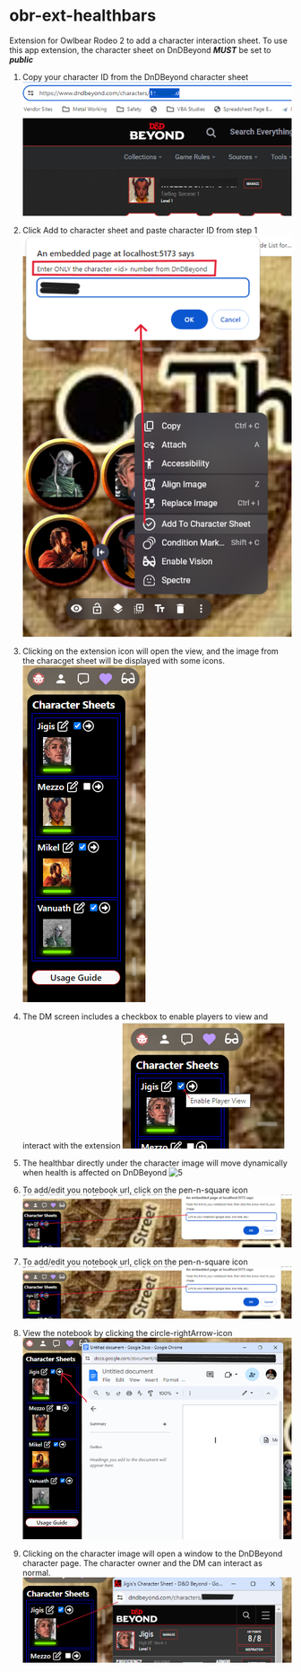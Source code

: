 # obr-ext-healthbars
Extension for Owlbear Rodeo 2 to add a character interaction sheet.
To use this app extension, the character sheet on DnDBeyond ***MUST*** be set to ***public***

1. Copy your character ID from the DnDBeyond character sheet
![1](/screenshots/copy-url.png)

2. Click Add to character sheet and paste character ID from step 1
![2](/screenshots/add-and-paste-url.png)

3. Clicking on the extension icon will open the view, and the image from the characget sheet will be displayed with some icons.
![3](/screenshots/dm-view.png)

4. The DM screen includes a checkbox to enable players to view and interact with the extension
![4](/screenshots/enable-player-view.png)

5. The healthbar directly under the character image will move dynamically when health is affected on DnDBeyond
![5](https://github.com/Leftysloft/obr-ext-healthbar/assets/5694639/1c672602-21f5-45d8-9ae6-8024504a9485)

6. To add/edit you notebook url, click on the pen-n-square icon
![6](screenshots/edit-notebook-page.png)

7. To add/edit you notebook url, click on the pen-n-square icon
![6](screenshots/edit-notebook-page.png)

8. View the notebook by clicking the circle-rightArrow-icon
![7](/screenshots/view-notebook.png)

9. Clicking on the character image will open a window to the DnDBeyond character page.  The character owner and the DM can interact as normal.
![8](/screenshots/view-dndb-character.png)
